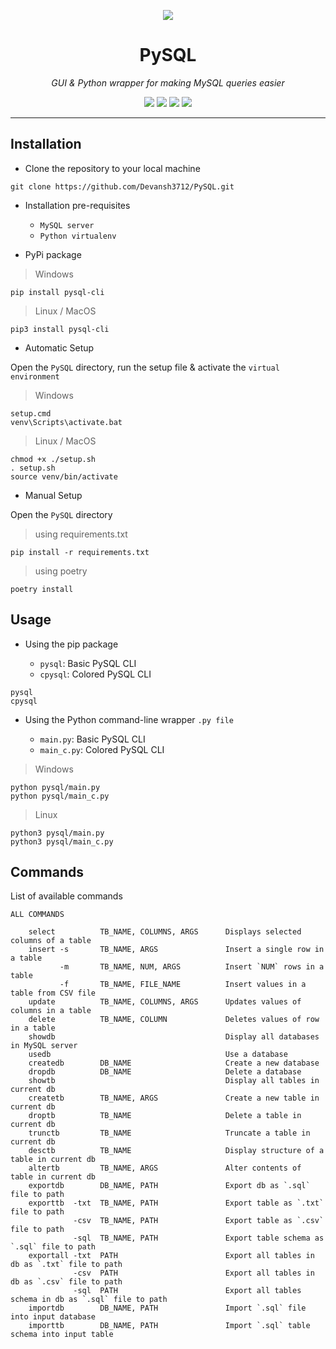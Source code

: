 <p align = "center">
  <a href = "https://github.com/Devansh3712/PySQL"><img src = "https://user-images.githubusercontent.com/58616444/113156144-57560f80-9257-11eb-85a1-1b834c072454.png"></a>
</p>

<h1 align = "center"> PySQL </h1>
<p align = "center"><i> GUI & Python wrapper for making MySQL queries easier </i></p>

<p align = "center">
  <a href = "https://www.python.org"><img src="https://img.shields.io/badge/python%20-%2314354C.svg?&style=for-the-badge&logo=python&logoColor=white"/></a>
  <a href = "https://www.mysql.com/"><img src="https://camo.githubusercontent.com/4524c09f8c821218b3c602e3e5a222ce00c290c2f87e264b40f398a6b486bd91/68747470733a2f2f696d672e736869656c64732e696f2f62616467652f6d7973716c2d2532333030303030662e7376673f267374796c653d666f722d7468652d6261646765266c6f676f3d6d7973716c266c6f676f436f6c6f723d7768697465"/></a>
  <a href = "./LICENSE"><img src = "https://img.shields.io/github/license/Devansh3712/PySQL?style=for-the-badge"></a>
  <a href = "https://pypi.org/project/pysql-cli/"><img src = "https://img.shields.io/badge/PyPi-1.0.1-blue?style=for-the-badge&logo=appveyor"></a>
</p>

---

## Installation

- Clone the repository to your local machine

```console
git clone https://github.com/Devansh3712/PySQL.git
```

- Installation pre-requisites

  - ``MySQL server``
  - ``Python virtualenv``

- PyPi package

> Windows

```console
pip install pysql-cli
```

> Linux / MacOS

```console
pip3 install pysql-cli
```

- Automatic Setup

Open the ``PySQL`` directory, run the setup file & activate the ``virtual environment``

> Windows

```console
setup.cmd
venv\Scripts\activate.bat
```

> Linux / MacOS

```console
chmod +x ./setup.sh
. setup.sh
source venv/bin/activate
```

- Manual Setup

Open the ``PySQL`` directory

> using requirements.txt

```console
pip install -r requirements.txt
```

> using poetry

```console
poetry install
```

## Usage

- Using the pip package

  - ``pysql``: Basic PySQL CLI
  - ``cpysql``: Colored PySQL CLI

```console
pysql
cpysql
```

- Using the Python command-line wrapper `.py file`

  - ``main.py``: Basic PySQL CLI
  - ``main_c.py``: Colored PySQL CLI

> Windows

```console
python pysql/main.py
python pysql/main_c.py
```

> Linux

```console
python3 pysql/main.py
python3 pysql/main_c.py
```

## Commands

List of available commands

```
ALL COMMANDS

    select          TB_NAME, COLUMNS, ARGS      Displays selected columns of a table
    insert -s       TB_NAME, ARGS               Insert a single row in a table
           -m       TB_NAME, NUM, ARGS          Insert `NUM` rows in a table
           -f       TB_NAME, FILE_NAME          Insert values in a table from CSV file
    update          TB_NAME, COLUMNS, ARGS      Updates values of columns in a table
    delete          TB_NAME, COLUMN             Deletes values of row in a table
    showdb                                      Display all databases in MySQL server
    usedb                                       Use a database
    createdb        DB_NAME                     Create a new database
    dropdb          DB_NAME                     Delete a database
    showtb                                      Display all tables in current db
    createtb        TB_NAME, ARGS               Create a new table in current db
    droptb          TB_NAME                     Delete a table in current db
    trunctb         TB_NAME                     Truncate a table in current db
    desctb          TB_NAME                     Display structure of a table in current db
    altertb         TB_NAME, ARGS               Alter contents of table in current db
    exportdb        DB_NAME, PATH               Export db as `.sql` file to path
    exporttb  -txt  TB_NAME, PATH               Export table as `.txt` file to path
              -csv  TB_NAME, PATH               Export table as `.csv` file to path
              -sql  TB_NAME, PATH               Export table schema as `.sql` file to path
    exportall -txt  PATH                        Export all tables in db as `.txt` file to path
              -csv  PATH                        Export all tables in db as `.csv` file to path
              -sql  PATH                        Export all tables schema in db as `.sql` file to path
    importdb        DB_NAME, PATH               Import `.sql` file into input database
    importtb        DB_NAME, PATH               Import `.sql` table schema into input table
```
